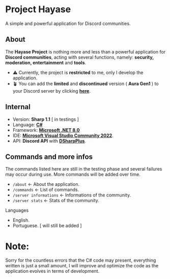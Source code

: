 # Project Hayase
A simple and powerful application for Discord communities.

## About
The **Hayase Project** is nothing more and less than a powerful application for **Discord communities**, acting with several functions, namely: **security, moderation, entertainment** and **tools**.
- ⚠️ Currently, the project is **restricted** to me, only I develop the application.
- 🪴 You can add the **limited** and **discontinued** version ( **Aura Gen1** ) to your Discord server by clicking **[here](https://discord.com/oauth2/authorize?client_id=889388725719683082)**.

## Internal
- Version: **Sharp 1.1** [ in testings ]
- Language: **[C#](https://learn.microsoft.com/dotnet/csharp/)**
- Framework: **[Microsoft .NET 8.0](https://dotnet.microsoft.com/download/dotnet/8.0)**
- IDE: **[Microsoft Visual Studio Community 2022](https://visualstudio.microsoft.com/vs/community/)**.
- API: **Discord API** with **[DSharpPlus](https://dsharpplus.github.io/DSharpPlus/)**.

## Commands and more infos
The commands listed here are still in the testing phase and several failures may occur during use.
More commands will be added over time.

- `/about` <- About the application.
- `/commands` <- List of commands.
- `/server informations` <- Informations of the community.
- `/server stats` <- Stats of the community.

Languages

- English.
- Portuguese. [ will still be added ]



# Note:
Sorry for the countless errors that the C# code may present, everything written is just a small amount, I will improve and optimize the code as the application evolves in terms of development.
